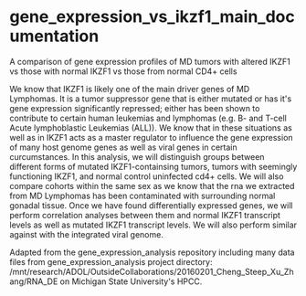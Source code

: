 # gene_expression_vs_ikzf1_main_documentation
A comparison of gene expression profiles of MD tumors with altered IKZF1 vs those with normal IKZF1 vs those from normal CD4+ cells

We know that IKZF1 is likely one of the main driver genes of MD Lymphomas. It is a tumor suppressor gene that is either mutated or has it's gene expression significantly repressed; either has been shown to contribute to certain human leukemias and lymphomas (e.g. B- and T-cell Acute lymphoblastic Leukemias (ALL)). We know that in these situations as well as in IKZF1 acts as a master regulator to influence the gene expression of many host genome genes as well as viral genes in certain curcumstances. In this analysis, we will distinguish groups between different forms of mutated IKZF1-containsing tumors, tumors with seemingly functioning IKZF1, and normal control uninfected cd4+ cells. We will also compare cohorts within the same sex as we know that the rna we extracted from MD Lymphomas has been contaminated with surrounding normal gonadal tissue. Once we have found differentially expressed genes, we will perform correlation analyses between them and normal IKZF1 transcript levels as well as mutated IKZF1 transcript levels. We will also perform similar against with the integrated viral genome.

Adapted from the gene_expression_analysis repository including many data files from gene_expression_analysis project directory: /mnt/research/ADOL/OutsideCollaborations/20160201_Cheng_Steep_Xu_Zhang/RNA_DE on Michigan State University's HPCC.



